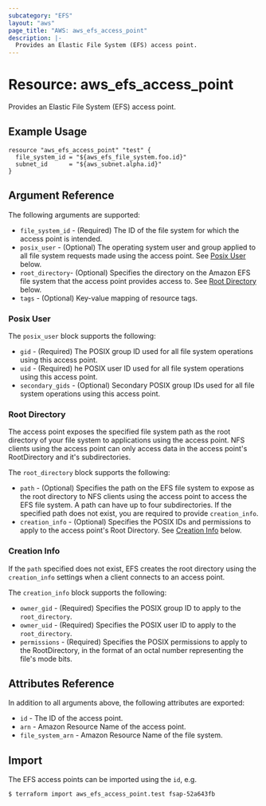 ```yaml
---
subcategory: "EFS"
layout: "aws"
page_title: "AWS: aws_efs_access_point"
description: |-
  Provides an Elastic File System (EFS) access point.
---
```


# Resource: aws_efs_access_point

Provides an Elastic File System (EFS) access point.

## Example Usage

```hcl
resource "aws_efs_access_point" "test" {
  file_system_id = "${aws_efs_file_system.foo.id}"
  subnet_id      = "${aws_subnet.alpha.id}"
}
```

## Argument Reference

The following arguments are supported:

* `file_system_id` - (Required) The ID of the file system for which the access point is intended.
* `posix_user` - (Optional) The operating system user and group applied to all file system requests made using the access point. See [Posix User](#posix-user) below.
* `root_directory`- (Optional) Specifies the directory on the Amazon EFS file system that the access point provides access to. See [Root Directory](#root-directory) below.
* `tags` - (Optional) Key-value mapping of resource tags.

### Posix User

The `posix_user` block supports the following:

* `gid` - (Required) The POSIX group ID used for all file system operations using this access point.
* `uid` - (Required) he POSIX user ID used for all file system operations using this access point.
* `secondary_gids` - (Optional) Secondary POSIX group IDs used for all file system operations using this access point.

### Root Directory

The access point exposes the specified file system path as the root directory of your file system to applications using the access point.
NFS clients using the access point can only access data in the access point's RootDirectory and it's subdirectories.

The `root_directory` block supports the following:

* `path` - (Optional) Specifies the path on the EFS file system to expose as the root directory to NFS clients using the access point to access the EFS file system. A path can have up to four subdirectories. If the specified path does not exist, you are required to provide `creation_info`. 
* `creation_info` - (Optional) Specifies the POSIX IDs and permissions to apply to the access point's Root Directory. See [Creation Info](#creation-info) below.

### Creation Info

If the `path` specified does not exist, EFS creates the root directory using the `creation_info` settings when a client connects to an access point.

The `creation_info` block supports the following:

* `owner_gid` - (Required) Specifies the POSIX group ID to apply to the `root_directory`.
* `owner_uid` - (Required) Specifies the POSIX user ID to apply to the `root_directory`.
* `permissions` - (Required) Specifies the POSIX permissions to apply to the RootDirectory, in the format of an octal number representing the file's mode bits.

## Attributes Reference

In addition to all arguments above, the following attributes are exported:

* `id` - The ID of the access point.
* `arn` - Amazon Resource Name of the access point.
* `file_system_arn` - Amazon Resource Name of the file system.

## Import

The EFS access points can be imported using the `id`, e.g.

```
$ terraform import aws_efs_access_point.test fsap-52a643fb
```